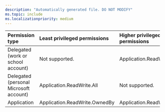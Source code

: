 ```yaml
---
description: "Automatically generated file. DO NOT MODIFY"
ms.topic: include
ms.localizationpriority: medium
---
```


|Permission type|Least privileged permissions|Higher privileged permissions|
|:---|:---|:---|
|Delegated (work or school account)|Not supported.|Application.ReadWrite.All|
|Delegated (personal Microsoft account)|Application.ReadWrite.All|Not supported.|
|Application|Application.ReadWrite.OwnedBy|Application.ReadWrite.All|

